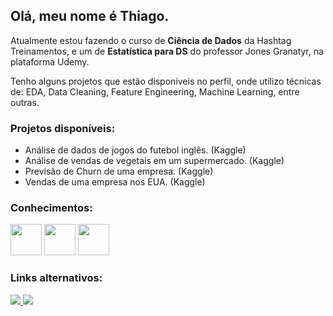 ## Olá, meu nome é Thiago.

Atualmente estou fazendo o curso de **Ciência de Dados** da Hashtag Treinamentos, e um de **Estatística para DS** do professor Jones Granatyr, na plataforma Udemy.


Tenho alguns projetos que estão disponiveis no perfil, onde utilizo técnicas de: EDA, Data Cleaning, Feature Engineering, Machine Learning, entre outras.


### **Projetos disponíveis:**
- Análise de dados de jogos do futebol inglês. (Kaggle)
- Análise de vendas de vegetais em um supermercado. (Kaggle)
- Previsão de Churn de uma empresa. (Kaggle)
- Vendas de uma empresa nos EUA. (Kaggle)


### **Conhecimentos:**
<div style="display: inline ">
 <img src="https://cdn.jsdelivr.net/gh/devicons/devicon/icons/python/python-original.svg" width="50"/> 
 <img src="https://cdn.jsdelivr.net/gh/devicons/devicon/icons/pandas/pandas-original.svg" width="50"/>
 <img src="https://cdn.jsdelivr.net/gh/devicons/devicon/icons/numpy/numpy-original.svg" width="50"/>            
</div>  


### **Links alternativos:**


<a href="www.linkedin.com/in/thiago-consoli-5343b2231">
<img src="https://img.shields.io/badge/linkedin-%230077B5.svg?style=for-the-badge&logo=linkedin&logoColor=white">
</a>

<a href="www.kaggle.com/thiagoconsoli">
<img src="https://img.shields.io/badge/Kaggle-035a7d?style=for-the-badge&logo=kaggle&logoColor=white">
</a>
 
